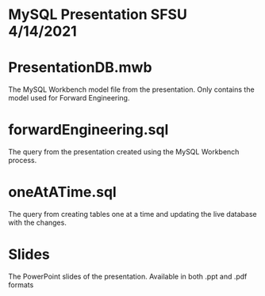 # MySQL Presentation SFSU 4/14/2021

# PresentationDB.mwb
The MySQL Workbench model file from the presentation. Only contains the model used for Forward Engineering.

# forwardEngineering.sql
The query from the presentation created using the MySQL Workbench process.

# oneAtATime.sql
The query from creating tables one at a time and updating the live database with the changes.

# Slides
The PowerPoint slides of the presentation. Available in both .ppt and .pdf formats
